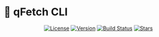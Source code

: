 
# 🚀 qFetch CLI

<div align="center">

[![License](https://img.shields.io/badge/license-MIT-blue.svg)](LICENSE)
[![Version](https://img.shields.io/badge/version-1.0.0-green.svg)](https://github.com/yourusername/zenfetch-cli/releases)
[![Build Status](https://img.shields.io/badge/build-passing-brightgreen.svg)](https://github.com/yourusername/zenfetch-cli/actions)
[![Stars](https://img.shields.io/github/stars/yourusername/zenfetch-cli.svg)](https://github.com/yourusername/zenfetch-cli/stargazers)
